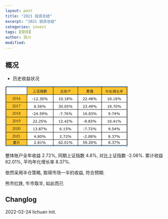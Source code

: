 ```yaml
---
layout: post
title: "2021 投资总结"
excerpt: "2021 投资总结"
categories: invest
tags: [投资]
author: 沥川
modified:
---
```


## 概况

- 历史收益状况

![](https://github.com/Hugo1030/Hugo1030.github.io/blob/master/images/2021invest.png)

整体账户全年收益 2.72%, 同期上证指数 4.8%, 对比上证指数 -2.08%. 累计收益 62.01%, 平均年化增长率 8.37%.

依然采用半仓策略, 取得市场一半的收益, 符合预期. 

熊市扛跌, 牛市取半, 如此而已

## Changlog
 2022-02-24 lichuan init.